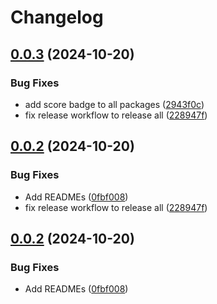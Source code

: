 # Changelog

## [0.0.3](https://github.com/ieedan/logix/compare/v0.0.2...v0.0.3) (2024-10-20)

### Bug Fixes

- add score badge to all packages
  ([2943f0c](https://github.com/ieedan/logix/commit/2943f0c4164962ba08e60a7d8ff0f928ea4fb1e7))
- fix release workflow to release all
  ([228947f](https://github.com/ieedan/logix/commit/228947f64289e77fd6a690e7fc6188ea3e75658f))

## [0.0.2](https://github.com/ieedan/logix/compare/v0.0.1...v0.0.2) (2024-10-20)

### Bug Fixes

- Add READMEs
  ([0fbf008](https://github.com/ieedan/logix/commit/0fbf00806e579cb88a36dc39ae33a6dc8ecac83c))
- fix release workflow to release all
  ([228947f](https://github.com/ieedan/logix/commit/228947f64289e77fd6a690e7fc6188ea3e75658f))

## [0.0.2](https://github.com/ieedan/logix/compare/v0.0.1...v0.0.2) (2024-10-20)

### Bug Fixes

- Add READMEs
  ([0fbf008](https://github.com/ieedan/logix/commit/0fbf00806e579cb88a36dc39ae33a6dc8ecac83c))
